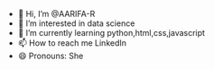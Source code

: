 - 👋 Hi, I’m @AARIFA-R
- 👀 I’m interested in data science
- 🌱 I’m currently learning python,html,css,javascript
- 📫 How to reach me LinkedIn
- 😄 Pronouns: She


<!---
AARIFA-R/AARIFA-R is a ✨ special ✨ repository because its `README.md` (this file) appears on your GitHub profile.
You can click the Preview link to take a look at your changes.
--->
